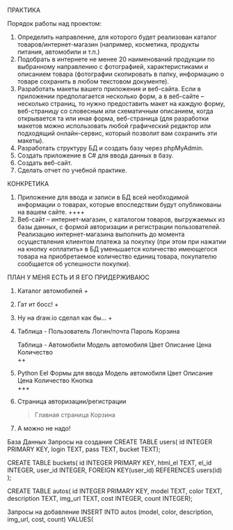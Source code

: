 ПРАКТИКА

Порядок работы над проектом:
1. Определить направление, для которого будет реализован каталог товаров/интернет-магазин (например, косметика, продукты питания, автомобили и т.п.)
2. Подобрать в интернете не менее 20 наименований продукции по выбранному направлению с фотографией, характеристиками и описанием товара (фотографии скопировать в папку, информацию о товаре сохранить в любом текстовом документе).
3. Разработать макеты вашего приложения и веб-сайта. Если в приложении предполагается несколько форм, а в веб-сайте – несколько страниц, то нужно предоставить макет на каждую форму, веб-страницу со словесным или схематичным описанием, когда открывается та или иная форма, веб-страница (для разработки макетов можно использовать любой графический редактор или подходящий онлайн-сервис, который позволит вам сохранить эти макеты).
4. Разработать структуру БД и создать базу через phpMyAdmin.
5. Создать приложение в C# для ввода данных в базу.
6. Создать веб-сайт. 
7. Сделать отчет по учебной практике.


КОНКРЕТИКА
1.	Приложение для ввода и записи в БД всей необходимой информации о товарах, которые впоследствии будут опубликованы на вашем сайте. ++++
2.	Веб-сайт – интернет-магазин, с каталогом товаров, выгружаемых из базы данных, с формой авторизации и регистрации пользователей. Реализацию интернет-магазина выполнить до момента осуществления клиентом платежа за покупку (при этом при нажатии на кнопку «оплатить» в БД уменьшается количество имеющегося товара на приобретаемое количество единиц товара, покупателю сообщается об успешности покупки).

ПЛАН У МЕНЯ ЕСТЬ И Я ЕГО ПРИДЕРЖИВАЮС
1. Каталог автомобилей +
2. Гат ит босс! + 
3. Ну на draw.io сделал как бы... +
4. Таблица - Пользователь
	Логин/почта
	Пароль
	Корзина

	Таблица - Автомобили 
	Модель автомобиля 
	Цвет 
	Описание 
	Цена 
	Количество  
	++

5. Python Eel 
	Формы для ввода 
	Модель автомобиля 
	Цвет 
	Описание 
	Цена 
	Количество 
	Кнопка  
	+++
6.  Страница авторизации/регистрации 
 	> Главная страница 
  	> Корзина 

7. А можно не надо!

База Данных
Запросы на создание
CREATE TABLE users(
	id INTEGER PRIMARY KEY,
	login TEXT,
	pass TEXT,
	bucket TEXT);

CREATE TABLE buckets(
	id INTEGER PRIMARY KEY,
	html_el TEXT,
	el_id INTEGER,
	user_id INTEGER,
	FOREIGN KEY(user_id) REFERENCES users(id)
);

CREATE TABLE autos(
	id INTEGER PRIMARY KEY,
	model TEXT,
	color TEXT,
	description TEXT,
	img_url TEXT,
	cost INTEGER,
	count INTEGER);

Запросы на добавление
INSERT INTO autos (model, color, description, img_url, cost, count) VALUES(